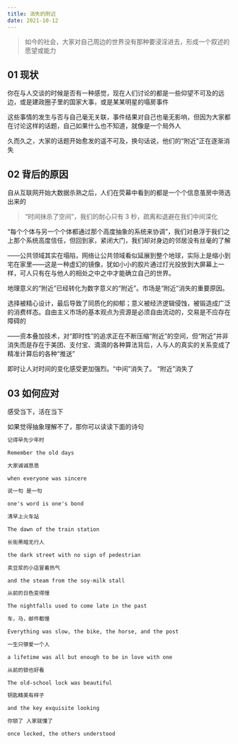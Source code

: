 ```yaml
---
title: 消失的附近
date: 2021-10-12
---
```


> 如今的社会，大家对自己周边的世界没有那种要浸淫进去，形成一个叙述的愿望或能力

## 01 现状

你在与人交谈的时候是否有一种感觉，现在人们讨论的都是一些仰望不可及的远边，或是建政圈子里的国家大事，或是某某明星的塌房事件

这些事情的发生与否与自己毫无关联，事件结果对自己也毫无影响，但因为大家都在讨论这样的话题，自己如果什么也不知道，就像是一个局外人

久而久之，大家的话题开始愈发的遥不可及，换句话说，他们的“附近”正在逐渐消失

## 02 背后的原因

自从互联网开始大数据杀熟之后，人们在荧幕中看到的都是一个个信息茧房中筛选出来的

> “时间抹杀了空间”，我们的耐心只有 3 秒，疏离和退避在我们中间深化

“每个个体与另一个个体都通过那个高度抽象的系统来协调”，我们对悬浮于我们之上那个系统高度信任，但回到家，紧闭大门，我们却对身边的邻居没有丝毫的了解

——公共领域其实在塌陷，网络让公共领域看似延展到整个地球，实际上是缩小到宅在家里——这是一种虚幻的镜像，犹如小小的胶片通过灯光投放到大屏幕上一样，可人只有在与他人的相处之中之中才能确立自己的世界。

地理意义的“附近”已经转化为数字意义的“附近”。市场是“附近”消失的重要原因。

选择被精心设计，最后导致了同质化的抑郁；意义被经济逻辑侵蚀，被锻造成广泛的消费样态。自由主义市场的基本观点为资源是必须自由流动的，交易是不应存在障碍的

——资本叠加技术，对“即时性”的追求正在不断压缩“附近”的空间，但“附近”并非消失而是存在于美团、支付宝、滴滴的各种算法背后，人与人的真实的关系变成了精准计算后的各种“推送”

即时让人对时间的变化感受更加强烈。“中间”消失了。 “附近”消失了

## 03 如何应对

感受当下，活在当下

如果觉得抽象理解不了，那你可以读读下面的诗句

```txt
记得早先少年时

Remember the old days

大家诚诚恳恳

when everyone was sincere

说一句 是一句

one's word is one's bond

清早上火车站

The dawn of the train station

长街黑暗无行人

the dark street with no sign of pedestrian

卖豆浆的小店冒着热气

and the steam from the soy-milk stall

从前的日色变得慢

The nightfalls used to come late in the past

车，马，邮件都慢

Everything was slow, the bike, the horse, and the post

一生只够爱一个人

a lifetime was all but enough to be in love with one

从前的锁也好看

The old-school lock was beautiful

钥匙精美有样子

and the key exquisite looking

你锁了 人家就懂了

once locked, the others understood
```
